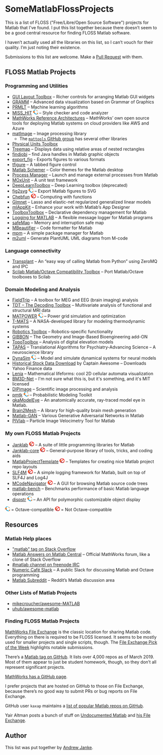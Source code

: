 # SomeMatlabFlossProjects

This is a list of FLOSS ("Free/Libre/Open Source Software") projects for Matlab that I’ve found.
I put this list together because there doesn’t seem to be a good central resource for finding FLOSS Matlab software.

I haven’t actually used all the libraries on this list, so I can’t vouch for their quality.
I’m just noting their existence.

Submissions to this list are welcome.
Make a [Pull Request](https://github.com/apjanke/SomeMatlabFlossProjects/pulls) with them.

## FLOSS Matlab Projects

### Programming and Utilities

* [GUI Layout Toolbox](https://www.mathworks.com/matlabcentral/fileexchange/47982-gui-layout-toolbox) – Richer controls for arranging Matlab GUI widgets
* [GRAMM](https://github.com/piermorel/gramm) – Advanced data visualization based on Grammar of Graphics
* [PRMLT](https://github.com/PRML/PRMLT) – Machine learning algorithms
* [MISS_HIT](https://florianschanda.github.io/miss_hit/) ![Octave Compatible][octave] – Style checker and code analyzer
* [MathWorks Reference Architectures](https://github.com/mathworks-ref-arch) – MathWorks’ own open source tools for deploying Matlab systems on cloud providers like AWS and Azure
* [matImage](https://github.com/mattools/matImage) – Image processing library
  * The [`mattools` GitHub group](https://github.com/mattools) has several other libraries
* [Physical Units Toolbox](https://www.mathworks.com/matlabcentral/fileexchange/38977-physical-units-toolbox)
* [Treemap](https://www.mathworks.com/matlabcentral/fileexchange/17192-treemap) – Displays data using relative areas of nested rectangles
* [findjobj](https://www.mathworks.com/matlabcentral/fileexchange/14317-findjobj-find-java-handles-of-matlab-graphic-objects) – find Java handles in Matlab graphic objects
* [export_fig](https://www.mathworks.com/matlabcentral/fileexchange/23629-export_fig) - Exports figures to various formats
* [tfigure](https://github.com/curtisma/MATLAB_tfigure) – A tabbed figure control
* [Matlab Schemer](https://github.com/scottclowe/matlab-schemer) – Color themes for the Matlab desktop
* [Process Manager](https://www.mathworks.com/matlabcentral/fileexchange/48164-process-manager) – Launch and manage external processes from Matlab
* [MOxUnit](https://github.com/MOxUnit/MOxUnit) – A unit test framework
* [DeepLearnToolbox](https://github.com/rasmusbergpalm/DeepLearnToolbox) – Deep Learning toolbox (deprecated)
* [fig2svg](https://github.com/kupiqu/fig2svg) ![Octave Compatible][octave] – Export Matlab figures to SVG
* [Chebfun](http://www.chebfun.org/) ![Not Octave Compatible][no-octave] – Computing with functions
* [Glmnet](https://web.stanford.edu/~hastie/glmnet_matlab/index.html) – Lasso and elastic-net regularized generalized linear models
* [mlAppKit](https://github.com/erkandem/mlAppKit) – Enhance your work with Matlab’s App Designer
* [ToolboxToolbox](https://github.com/ToolboxHub/ToolboxToolbox) – Declarative dependency management for Matlab
* [Logging for MATLAB](https://github.com/ismet55555/Logging-For-MATLAB) – A flexible message logger for Matlab programs
* [safeMap](https://github.com/ferrarodav/safeMap) – Memory and interruption safe map
* [MBeautifier](https://github.com/davidvarga/MBeautifier) – Code formatter for Matlab
* [mpm](https://github.com/mobeets/mpm) – A simple package manager for Matlab
* [m2uml](https://www.mathworks.com/matlabcentral/fileexchange/59722-m2uml) – Generate PlantUML UML diagrams from M-code

### Language connectivity

* [Transplant](https://github.com/bastibe/transplant) – An “easy way of calling Matlab from Python” using ZeroMQ and IPC
* [Scilab Matlab/Octave Compatibility Toolbox](https://atoms.scilab.org/toolboxes/moc_toolbox/0.3.2) – Port Matlab/Octave toolboxes to Scilab

### Domain Modeling and Analysis

* [FieldTrip](http://www.fieldtriptoolbox.org/) – A toolbox for MEG and EEG (brain imaging) analysis
* [TDT – The Decoding Toolbox](https://sites.google.com/site/tdtdecodingtoolbox/) – Multivariate analysis of functional and structural MRI data
* [MATPOWER](https://matpower.org/) ![Octave Compatible][octave] – Power grid simulation and optimization
* [T-MATS](https://github.com/nasa/T-MATS) – A NASA-developed library for modeling thermodynamic systems
* [Robotics Toolbox](https://github.com/petercorke/robotics-toolbox-matlab) – Robotics-specific functionality
* [GIBBON](https://www.gibboncode.org/) – The Geometry and Image-Based Bioengineering add-ON
* [TopoToolbox](https://topotoolbox.wordpress.com/topotoolbox/) – Analysis of digital elevation models
* [TAPAS](https://github.com/translationalneuromodeling/tapas) – Translational Algorithms for Psychiatry-Advancing Science – A neuroscience library
* [DynaSim](https://github.com/DynaSim/DynaSim) ![Octave Compatible][octave] – Model and simulate dynamical systems for neural models
* [Historical Stock Data Download](https://www.mathworks.com/matlabcentral/fileexchange/37502-historical-stock-data-download-alternate-method) by Captain Awesome – Downloads Yahoo Finance data
* [Lenia](https://github.com/Chakazul/Lenia) – Mathematical lifeforms: cool 2D cellular automata visualization
* [BM3D-Net](https://github.com/legendongary/BM3D-Net) – I'm not sure what this is, but it's something, and it's MIT licensed
* [DIPimage](http://www.diplib.org/) – Scientific image processing and analysis
* [pmtk](https://github.com/probml/pmtk3) ![Octave Compatible][octave] – Probabilistic Modeling Toolkit
* [gkaModelEye](https://github.com/gkaguirrelab/gkaModelEye) – An anatomically accurate, ray-traced model eye in Matlab.
* [Brain2Mesh](http://mcx.space/brain2mesh) – A library for high-quality brain mesh generation
* [Matlab-GAN](https://github.com/zcemycl/Matlab-GAN) – Various Generative Adversarial Networks in Matlab
* [PIVlab](https://pivlab.blogspot.com/) – Particle Image Velocimetry Tool for Matlab

### My own FLOSS Matlab Projects

* [Janklab](https://janklab.net) ![Not Octave Compatible][no-octave] – A suite of little programming libraries for Matlab
* [Janklab-core](https://janklab-core.janklab.net/) ![Not Octave Compatible][no-octave] – General-purpose library of tools, tricks, and coding aids
* [MatlabProjectTemplate](https://matlabprojecttemplate.janklab.net/) ![Not Octave Compatible][no-octave] – Templates for creating nice Matlab project repo layouts
* [SLF4M](https://github.com/apjanke/SLF4M) ![Not Octave Compatible][no-octave] – A simple logging framework for Matlab, built on top of SLF4J and Log4J
* [MCodeNavigator](https://github.com/apjanke/MCodeNavigator) ![Not Octave Compatible][no-octave] – A GUI for browsing Matlab source code trees
* [matlab-bench](https://github.com/apjanke/matlab-bench) – Benchmarks performance of basic Matlab language operations
* [dispstr](https://github.com/apjanke/dispstr) ![Octave Compatible][octave] – An API for polymorphic customizable object display

![Octave Compatible][octave] = Octave-compatible
![Not Octave Compatible][no-octave] = Not Octave-compatible

## Resources

### Matlab Help places

* ["matlab" tag on Stack Overflow](https://stackoverflow.com/questions/tagged/matlab)
* [Matlab Answers on Matlab Central](https://www.mathworks.com/matlabcentral/answers/index/) – Official MathWorks forum, like a clone of Stack Overflow
* [#matlab channel on freenode IRC](https://matlab-freenode.fandom.com/wiki/Matlab_on_Freenode_Wiki)
* [Numeric Café Slack](https://numeric-cafe.github.io/) – A public Slack for discussing Matlab and Octave programming
* [Matlab Subreddit](https://www.reddit.com/r/matlab/) – Reddit’s Matlab discussion area

### Other Lists of Matlab Projects

* [mikecroucher/awesome-MATLAB](https://github.com/mikecroucher/awesome-MATLAB)
* [uhub/awesome-matlab](https://github.com/uhub/awesome-matlab)

### Finding FLOSS Matlab Projects

[MathWorks File Exchange](https://www.mathworks.com/matlabcentral/fileexchange/) is the classic location for sharing Matlab code.
Everything on there is required to be FLOSS licensed.
It seems to be mostly used for smaller projects and single scripts, though.
The [File Exchange Pick of the Week](https://blogs.mathworks.com/pick/) highlights notable submissions.

There’s a [Matlab tag on GitHub](https://github.com/topics/matlab).
It lists over 4,000 repos as of March 2019.
Most of them appear to just be student homework, though, so they don’t all represent significant projects.

[MathWorks has a GitHub page](https://github.com/mathworks).

I prefer projects that are hosted on GitHub to those on File Exchange, because there’s no good way to submit PRs or bug reports on File Exchange.

GitHub user `kaxap` maintains a [list of popular Matlab repos on GitHub](https://github.com/kaxap/arl/blob/master/README-MATLAB.md).

Yair Altman posts a bunch of stuff on [Undocumented Matlab](https://undocumentedmatlab.com/) and [his File Exchange](https://www.mathworks.com/matlabcentral/fileexchange/?term=authorid%3A27420).

## Author

This list was put together by [Andrew Janke](https://apjanke.net).

[octave]: images/octave-16px.png "Octave Compatible"
[no-octave]: images/no-octave-16px.png "Not Octave Compatible"

